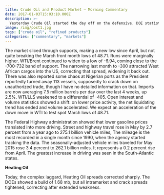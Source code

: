 ```yaml
---
title: Crude Oil and Product Market – Morning Commentary
date: 2017-01-03T15:03:10.000Z
description: >-
  Yesterday Crude Oil started the day off on the defensive. DOE statistics showed inventory levels with a build of 2.5 million barrels, in contrast to average expectations of drawdowns from 1.1 to 1.9. Prices were lower in choppy activity and ultimately accelerated to the downside late in the day.
image: /img/post1.jpg
tags: ["crude oil", "refined products"]
categories: ["commentary", "markets"]
---
```

The market sliced through supports, making a new low since April, but not quite breaking the March front month lows of 48.71.  Runs were marginally higher. WTI/Brent continued to widen to a low of -6.94, coming close to the -700-732 band of support. The narrowing last month to -300 attracted West African cargos into the US, correcting that spread, widening it back out. There was also reported some chaos at Nigerian ports as the President reportedly turned away 113 vessels, supposedly to crack down on unauthorized trade, though I have no detailed information on that. Imports are now averaging 7.5 million barrels per day over the last 4 weeks, up 2.5%. WTI/LLS weakened to a differential of -405. Open interest and volume statistics showed a shift: on lower price activity, the net liquidating trend has ended and volume accelerated. We expect an acceleration of the down move in WTI to test spot March lows of 48.71.  

The Federal Highway administration showed that lower gasoline prices translated into more driving. Street and highway travel rose in May by 2.7 percent from a year ago to 275.1 billion vehicle miles, The mileage is the most recorded in a single month since 1990, when the agency started tracking the data. The seasonally-adjusted vehicle miles traveled for May 2015 rose 3.4 percent to 262.1 billion miles. It represents a 0.2 percent rise from April. The greatest increase in driving was seen in the South-Atlantic states.

**Heating Oil**

Today, the complex laggard, Heating Oil spreads corrected sharply. The DOEs showed a build of 1.68 mb, but all intramarket and crack spreads tightened, correcting after extended weakness.
